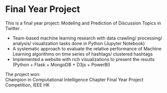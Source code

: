 # Final Year Project

This is a final year project: Modeling and Prediction of Discussion Topics in Twitter . 


<ul>
<li>Team-based machine learning research with data crawling/ processing/ analysis/ visualization tasks done in Python (Jupyter Notebook)</li> 
<li>A systematic approach to evaluate the relative performance of Machine Learning algorithms on time series of hashtags/ clustered hashtags</li>
<li>Implemented a website with rich visualizations to present the results (Python + Flask + MongoDB + D3js + PowerBI)</li>
</ul>


The project won:  
 Champion in Computational Intelligence Chapter Final Year Project Competition, IEEE HK
